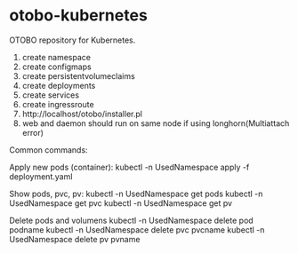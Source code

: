 # otobo-kubernetes
OTOBO repository for Kubernetes.
1. create namespace
2. create configmaps
3. create persistentvolumeclaims
4. create deployments
5. create services
6. create ingressroute
7. http://localhost/otobo/installer.pl
8. web and daemon should run on same node if using longhorn(Multiattach error)

Common commands:

Apply new pods (container):
kubectl -n UsedNamespace apply -f deployment.yaml

Show pods, pvc, pv:
kubectl -n UsedNamespace get pods
kubectl -n UsedNamespace get pvc
kubectl -n UsedNamespace get pv

Delete pods and volumens
kubectl -n UsedNamespace delete pod podname
kubectl -n UsedNamespace delete pvc pvcname
kubectl -n UsedNamespace delete pv pvname
